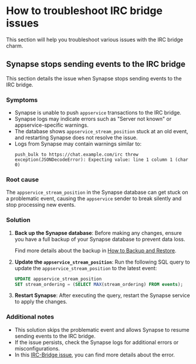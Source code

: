 # How to troubleshoot IRC bridge issues

This section will help you troubleshoot various issues with the IRC bridge charm.

## Synapse stops sending events to the IRC bridge

This section details the issue when Synapse stops sending events to the IRC bridge.

### Symptoms
- Synapse is unable to push `appservice` transactions to the IRC bridge.
- Synapse logs may indicate errors such as "Server not known" or
appservice-specific warnings.
- The database shows `appservice_stream_position` stuck at an old event, and
restarting Synapse does not resolve the issue.
- Logs from Synapse may contain warnings similar to:
  ```
  push_bulk to https://chat.example.com/irc threw exception(JSONDecodeError): Expecting value: line 1 column 1 (char 0)
  ```

### Root cause
The `appservice_stream_position` in the Synapse database can get stuck on a
problematic event, causing the `appservice` sender to break silently and stop
processing new events.

### Solution
1. **Back up the Synapse database**:
   Before making any changes, ensure you have a full backup of your Synapse
   database to prevent data loss.

   Find more details about the backup in [How to Backup and Restore](https://charmhub.io/synapse/docs/how-to-backup-and-restore).

2. **Update the `appservice_stream_position`**:
   Run the following SQL query to update the `appservice_stream_position`
   to the latest event:
   ```sql
   UPDATE appservice_stream_position
   SET stream_ordering = (SELECT MAX(stream_ordering) FROM events);
   ```

3. **Restart Synapse**:
   After executing the query, restart the Synapse service to apply the changes.

### Additional notes
- This solution skips the problematic event and allows Synapse to resume
sending events to the IRC bridge.
- If the issue persists, check the Synapse logs for additional errors or
misconfigurations.
- In this [IRC-Bridge issue](https://github.com/matrix-org/matrix-appservice-irc/issues/1222), you can find more details about the error.
